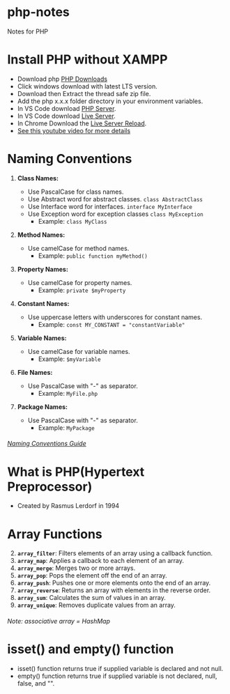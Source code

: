 # php-notes
Notes for PHP

# Install PHP without XAMPP
- Download php [PHP Downloads](https://www.php.net/downloads.php)
- Click windows download with latest LTS version.
- Download then Extract the thread safe zip file.
- Add the php x.x.x folder directory in your environment variables.
- In VS Code download [PHP Server](https://marketplace.visualstudio.com/items?itemName=brapifra.phpserver).
- In VS Code download [Live Server](
https://marketplace.visualstudio.com/items?itemName=ritwickdey.LiveServer).
- In Chrome Download the [Live Server Reload](https://chrome.google.com/webstore/detail/live-server-web-extension/fiegdmejfepffgpnejdinekhfieaogmj).
- [See this youtube video for more details](https://m.youtube.com/watch?v=etgm6WWQmBw)
# Naming Conventions
1. **Class Names:**
   - Use PascalCase for class names.
   - Use Abstract word for abstract classes. `class AbstractClass`
   - Use Interface word for interfaces. `interface MyInterface`
   - Use Exception word for exception classes `class MyException`
     - Example: `class MyClass`

3. **Method Names:**
   - Use camelCase for method names.
     - Example: `public function myMethod()`

4. **Property Names:**
   - Use camelCase for property names.
     - Example: `private $myProperty`

5. **Constant Names:**
   - Use uppercase letters with underscores for constant names.
     - Example: `const MY_CONSTANT = "constantVariable"`

6. **Variable Names:**
   - Use camelCase for variable names.
     - Example: `$myVariable`
      
7. **File Names:**
   - Use PascalCase with "-" as separator.
     - Example: `MyFile.php`
      
8. **Package Names:**
   - Use PascalCase with "-" as separator.
     - Example: `MyPackage`
    
###### [Naming Conventions Guide](https://flowframework.readthedocs.io/en/stable/TheDefinitiveGuide/PartV/CodingGuideLines/PHP.html)
       
# What is PHP(Hypertext Preprocessor)
- Created by Rasmus Lerdorf in 1994

# Array Functions
2. **`array_filter`**: Filters elements of an array using a callback function.
5. **`array_map`**: Applies a callback to each element of an array.
6. **`array_merge`**: Merges two or more arrays.
7. **`array_pop`**: Pops the element off the end of an array.
8. **`array_push`**: Pushes one or more elements onto the end of an array.
9. **`array_reverse`**: Returns an array with elements in the reverse order.
10. **`array_sum`**: Calculates the sum of values in an array.
11. **`array_unique`**: Removes duplicate values from an array.
###### Note: associative array = HashMap

# isset() and empty() function
- isset() function returns true if supplied variable is declared and not null.
- empty() function returns true if supplied variable is not declared, null, false, and "".
